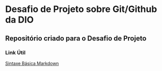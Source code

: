 # Desafio de Projeto sobre Git/Github da DIO
## Repositório criado para o Desafio de Projeto

### Link Útil

[Sintaxe Básica Markdown](https://www.markdownguide.org/basic-syntax/)
